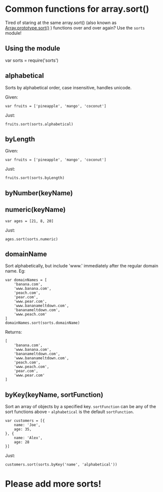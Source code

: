 # Common functions for array.sort()

Tired of staring at the same array.sort() (also known as [Array.prototype.sort()](https://developer.mozilla.org/en/JavaScript/Reference/Global_Objects/Array/sort) ) functions over and over again? Use the `sorts` module!

## Using the module

var sorts = require('sorts')

## alphabetical

Sorts by alphabetical order, case insensitive, handles unicode.

Given:

	var fruits = ['pineapple', 'mango', 'coconut']

Just:

	fruits.sort(sorts.alphabetical)


## byLength

Given:

	var fruits = ['pineapple', 'mango', 'coconut']

Just:

	fruits.sort(sorts.byLength)

## byNumber(keyName)
## numeric(keyName)

	var ages = [21, 8, 20]

Just:

	ages.sort(sorts.numeric)

## domainName

Sort alphabetically, but include 'www.' immediately after the regular domain name. Eg:

	var domainNames = [
		'banana.com',
		'www.banana.com',
		'peach.com',
		'pear.com',
		'www.pear.com',
		'www.bananameltdown.com',
		'bananameltdown.com',
		'www.peach.com'
	]
	domainNames.sort(sorts.domainName)

Returns:

	[
		'banana.com',
		'www.banana.com',
		'bananameltdown.com',
		'www.bananameltdown.com',
		'peach.com',
		'www.peach.com',
		'pear.com',
		'www.pear.com'
	]

## byKey(keyName, sortFunction)

Sort an array of objects by a specified key. `sortFunction` can be any of the sort functions above - `alphabetical` is the default `sortFunction`.

	var customers = [{
		name: 'Joe',
		age: 35,
	}, {
		name: 'Alex',
		age: 28
	}]

Just:

	customers.sort(sorts.byKey('name', 'alphabetical'))

# Please add more sorts!
